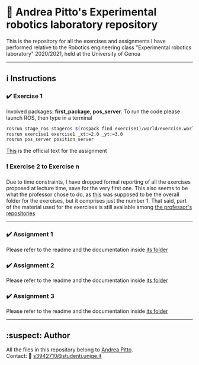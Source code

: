# :file_folder: Andrea Pitto's Experimental robotics laboratory repository

This is the repository for all the exercises and assignments I have performed relative to the Robotics engineering class "Experimental robotics laboratory" 2020/2021, held at the University of Genoa

---

## :information_source: Instructions

### :heavy_check_mark: Exercise 1

Involved packages: **first_package**, **pos_server**. To run the code please launch ROS, then type in a terminal

```bash
rosrun stage_ros stageros $(rospack find exercise1)/world/exercise.world
rosrun exercise1 exercise1 _xt:=2.0 _yt:=3.0
rosrun pos_server position_server
```

[This](https://github.com/CarmineD8/exp-lab-exercises/tree/master/exercise1#monday-2809-exercise) is the official text for the assignment

### :heavy_exclamation_mark: Exercise 2 to Exercise n

Due to time constraints, I have dropped formal reporting of all the exercises proposed at lecture time, save for the very first one. This also seems to be what the professor chose to do, as [this](https://github.com/CarmineD8/exp-lab-exercises) was supposed to be the overall folder for the exercises, but it comprises just the number 1. That said, part of the material used for the exercises is still available among [the professor's repositories](https://github.com/CarmineD8?tab=repositories)

---

### :heavy_check_mark: Assignment 1

Please refer to the readme and the documentation inside [its folder](https://github.com/andreabradpitto/Experimental-robotics-laboratory/tree/main/assignment1)

### :heavy_check_mark: Assignment 2

Please refer to the readme and the documentation inside [its folder](https://github.com/andreabradpitto/Experimental-robotics-laboratory/tree/main/assignment2)

### :heavy_check_mark: Assignment 3

Please refer to the readme and the documentation inside [its folder](https://github.com/andreabradpitto/Experimental-robotics-laboratory/tree/main/assignment3)

---

## :suspect: Author

All the files in this repository belong to [Andrea Pitto](https://github.com/andreabradpitto).  
Contact: :e-mail: [s3942710@studenti.unige.it](mailto:s3942710@studenti.unige.it)
